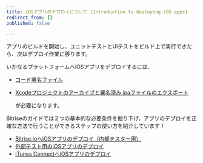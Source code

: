 ```yaml
---
title: iOSアプリのデプロイについて (Introduction to deploying iOS apps)
redirect_from: []
published: false

---
```

アプリのビルドを開始し、ユニットテストとUIテストをビルド上で実行できたら、次はデプロイ作業に移ります。

いかなるプラットフォームへiOSアプリをデプロイするには、

* [コード署名ファイル](/code-signing/ios-code-signing/code-signing/)
* [Xcodeプロジェクトのアーカイブと署名済み.ipaファイルのエクスポート](/code-signing/ios-code-signing/create-signed-ipa-for-xcode/)

  が必要になります。

Bitriseのガイドでは２つの基本的な必要条件を掘り下げ、アプリのデプロイを正確な方法で行うことができるステップの使い方を紹介しています！

* [Bitrise.ioへiOSアプリのデプロイ（内部テスター用）](/deploy/ios-deploy/deploying-an-ios-app-to-bitrise-io/)
* [外部テスト用のiOSアプリのデプロイ](/deploy/ios-deploy/deploying-an-ios-app-for-external-testing/)
* [iTunes ConnectへiOSアプリのデプロイ](/deploy/ios-deploy/deploying-an-ios-app-to-itunes-connect/)